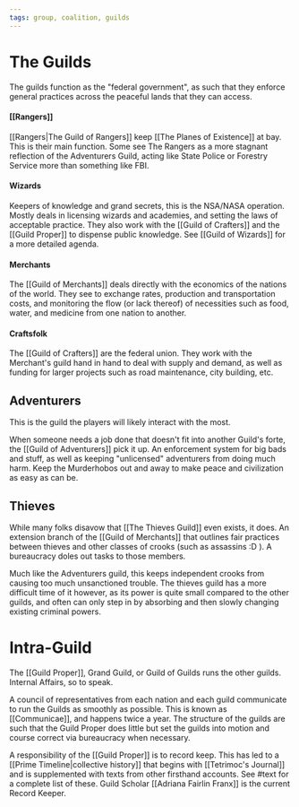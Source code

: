 ```yaml
---
tags: group, coalition, guilds
---
```

# The Guilds

The guilds function as the "federal government", as such that they enforce general practices across the peaceful lands that they can access.

#### [[Rangers]]

[[Rangers|The Guild of Rangers]] keep [[The Planes of Existence]] at bay. This is their main function. Some see The Rangers as a more stagnant reflection of the Adventurers Guild, acting like State Police or Forestry Service more than something like FBI.

#### Wizards

Keepers of knowledge and grand secrets, this is the NSA/NASA operation. Mostly deals in licensing wizards and academies, and setting the laws of acceptable practice. They also work with the [[Guild of Crafters]] and the [[Guild Proper]] to dispense public knowledge. See [[Guild of Wizards]] for a more detailed agenda.

#### Merchants

The [[Guild of Merchants]] deals directly with the economics of the nations of the world. They see to exchange rates, production and transportation costs, and monitoring the flow (or lack thereof) of necessities such as food, water, and medicine from one nation to another.

#### Craftsfolk

The [[Guild of Crafters]] are the federal union. They work with the Merchant's guild hand in hand to deal with supply and demand, as well as funding for larger projects such as road maintenance, city building, etc.

## Adventurers

This is the guild the players will likely interact with the most. 

When someone needs a job done that doesn't fit into another Guild's forte, the [[Guild of Adventurers]] pick it up. An enforcement system for big bads and stuff, as well as keeping "unlicensed" adventurers from doing much harm. Keep the Murderhobos out and away to make peace and civilization as easy as can be.

## Thieves

While many folks disavow that [[The Thieves Guild]] even exists, it does. An extension branch of the [[Guild of Merchants]] that outlines fair practices between thieves and other classes of crooks (such as assassins :D ). A bureaucracy doles out tasks to those members. 

Much like the Adventurers guild, this keeps independent crooks from causing too much unsanctioned trouble. The thieves guild has a more difficult time of it however, as its power is quite small compared to the other guilds, and often can only step in by absorbing and then slowly changing existing criminal powers.

# Intra-Guild
The [[Guild Proper]], Grand Guild, or Guild of Guilds runs the other guilds. Internal Affairs, so to speak.

A council of representatives from each nation and each guild communicate to run the Guilds as smoothly as possible. This is known as [[Communicae]], and happens twice a year. The structure of the guilds are such that the Guild Proper does little but set the guilds into motion and course correct via bureaucracy when necessary.

A responsibility of the [[Guild Proper]] is to record keep. This has led to a [[Prime Timeline|collective history]] that begins with [[Tetrimoc's Journal]] and is supplemented with texts from other firsthand accounts. See #text for a complete list of these. Guild Scholar [[Adriana Fairlin Franx]] is the current Record Keeper.